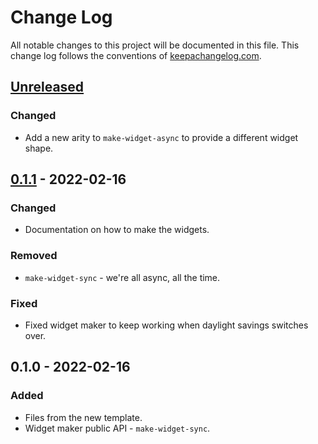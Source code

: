 # Change Log
All notable changes to this project will be documented in this file. This change log follows the conventions of [keepachangelog.com](http://keepachangelog.com/).

## [Unreleased]
### Changed
- Add a new arity to `make-widget-async` to provide a different widget shape.

## [0.1.1] - 2022-02-16
### Changed
- Documentation on how to make the widgets.

### Removed
- `make-widget-sync` - we're all async, all the time.

### Fixed
- Fixed widget maker to keep working when daylight savings switches over.

## 0.1.0 - 2022-02-16
### Added
- Files from the new template.
- Widget maker public API - `make-widget-sync`.

[Unreleased]: https://github.com/your-name/clojure-estudo/compare/0.1.1...HEAD
[0.1.1]: https://github.com/your-name/clojure-estudo/compare/0.1.0...0.1.1
